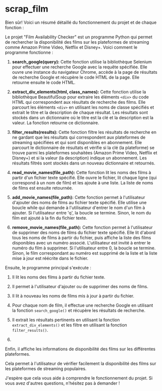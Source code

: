# scrap_film
Bien sûr! Voici un résumé détaillé du fonctionnement du projet et de chaque fonction :

Le projet "Film Availability Checker" est un programme Python qui permet de rechercher la disponibilité des films sur les plateformes de streaming comme Amazon Prime Video, Netflix et Disney+. Voici comment le programme fonctionne :

1. **search_google(query):** Cette fonction utilise la bibliothèque Selenium pour effectuer une recherche Google avec la requête spécifiée. Elle ouvre une instance du navigateur Chrome, accède à la page de résultats de recherche Google et récupère le code HTML de la page. Elle retourne ensuite le code HTML.

2. **extract_div_elements(html, class_names):** Cette fonction utilise la bibliothèque BeautifulSoup pour extraire les éléments `<div>` du code HTML qui correspondent aux résultats de recherche des films. Elle parcourt les éléments `<div>` en utilisant les noms de classe spécifiés et extrait le titre et la description de chaque résultat. Les résultats sont stockés dans un dictionnaire où le titre est la clé et la description est la valeur. La fonction retourne ce dictionnaire.

3. **filter_results(results):** Cette fonction filtre les résultats de recherche en ne gardant que les résultats qui correspondent aux plateformes de streaming spécifiées et qui sont disponibles en abonnement. Elle parcourt le dictionnaire de résultats et vérifie si la clé (la plateforme) se trouve parmi les plateformes souhaitées (Amazon Prime Video, Netflix et Disney+) et si la valeur (la description) indique un abonnement. Les résultats filtrés sont stockés dans un nouveau dictionnaire et retournés.

4. **read_movie_names(file_path):** Cette fonction lit les noms des films à partir d'un fichier texte spécifié. Elle ouvre le fichier, lit chaque ligne (qui correspond à un nom de film) et les ajoute à une liste. La liste de noms de films est ensuite retournée.

5. **add_movie_names(file_path):** Cette fonction permet à l'utilisateur d'ajouter des noms de films au fichier texte spécifié. Elle utilise une boucle while qui demande à l'utilisateur d'entrer le nom d'un film à ajouter. Si l'utilisateur entre 'q', la boucle se termine. Sinon, le nom du film est ajouté à la fin du fichier texte.

6. **remove_movie_names(file_path):** Cette fonction permet à l'utilisateur de supprimer des noms de films du fichier texte spécifié. Elle lit d'abord tous les noms de films à partir du fichier, puis affiche la liste des films disponibles avec un numéro associé. L'utilisateur est invité à entrer le numéro du film à supprimer. Si l'utilisateur entre 0, la boucle se termine. Sinon, le film correspondant au numéro est supprimé de la liste et la liste mise à jour est réécrite dans le fichier.

Ensuite, le programme principal s'exécute :

1. Il lit les noms des films à partir du fichier texte.

2. Il permet à l'utilisateur d'ajouter ou de supprimer des noms de films.

3. Il lit à nouveau les noms de films mis à jour à partir du fichier.

4. Pour chaque nom de film, il effectue une recherche Google en utilisant la fonction `search_google()` et récupère les résultats de recherche.

5. Il extrait les résultats pertinents en utilisant la fonction `extract_div_elements()` et les filtre en utilisant la fonction `filter_results()`.

6.

 Enfin, il affiche les informations de disponibilité des films sur les différentes plateformes.

Cela permet à l'utilisateur de vérifier facilement la disponibilité des films sur les plateformes de streaming populaires.

J'espère que cela vous aide à comprendre le fonctionnement du projet. Si vous avez d'autres questions, n'hésitez pas à demander !
